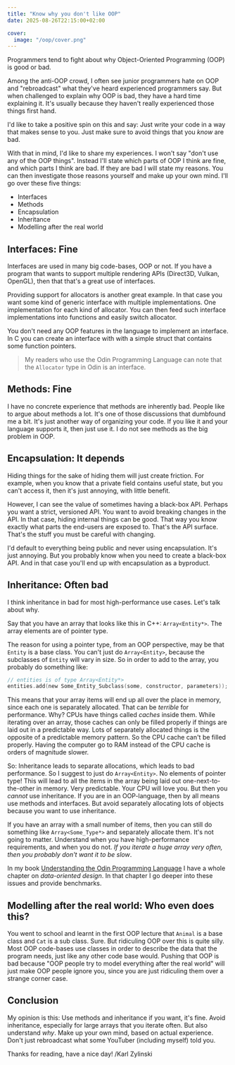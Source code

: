 ```yaml
---
title: "Know why you don't like OOP"
date: 2025-08-26T22:15:00+02:00

cover:
  image: "/oop/cover.png"
---
```


Programmers tend to fight about why Object-Oriented Programming (OOP) is good or bad.

Among the anti-OOP crowd, I often see junior programmers hate on OOP and "rebroadcast" what they've heard experienced programmers say. But when challenged to explain why OOP is bad, they have a hard time explaining it. It's usually because they haven't really experienced those things first hand.

I'd like to take a positive spin on this and say: Just write your code in a way that makes sense to you. Just make sure to avoid things that you _know_ are bad.

With that in mind, I'd like to share my experiences. I won't say "don't use any of the OOP things". Instead I'll state which parts of OOP I think are fine, and which parts I think are bad. If they are bad I will state my reasons. You can then investigate those reasons yourself and make up your own mind. I'll go over these five things:

- Interfaces
- Methods
- Encapsulation
- Inheritance
- Modelling after the real world

## Interfaces: Fine
Interfaces are used in many big code-bases, OOP or not. If you have a program that wants to support multiple rendering APIs (Direct3D, Vulkan, OpenGL), then that that's a great use of interfaces.

Providing support for allocators is another great example. In that case you want some kind of generic interface with multiple implementations. One implementation for each kind of allocator. You can then feed such interface implementations into functions and easily switch allocator.

You don't need any OOP features in the language to implement an interface. In C you can create an interface with with a simple struct that contains some function pointers.

> My readers who use the Odin Programming Language can note that the `Allocator` type in Odin is an interface.

## Methods: Fine
I have no concrete experience that methods are inherently bad. People like to argue about methods a lot. It's one of those discussions that dumbfound me a bit. It's just another way of organizing your code. If you like it and your language supports it, then just use it. I do not see methods as the big problem in OOP.

## Encapsulation: It depends
Hiding things for the sake of hiding them will just create friction. For example, when you know that a private field contains useful state, but you can't access it, then it's just annoying, with little benefit.

However, I can see the value of sometimes having a black-box API. Perhaps you want a strict, versioned API. You want to avoid breaking changes in the API. In that case, hiding internal things can be good. That way you know exactly what parts the end-users are exposed to. That's the API surface. That's the stuff you must be careful with changing.

I'd default to everything being public and never using encapsulation. It's just annoying. But you probably know when you need to create a black-box API. And in that case you'll end up with encapsulation as a byproduct.

## Inheritance: Often bad
I think inheritance in bad for most high-performance use cases. Let's talk about why.

Say that you have an array that looks like this in C++: `Array<Entity*>`. The array elements are of pointer type.

The reason for using a pointer type, from an OOP perspective, may be that `Entity` is a base class. You can't just do `Array<Entity>`, because the subclasses of `Entity` will vary in size. So in order to add to the array, you probably do something like:
```C
// entities is of type Array<Entity*>
entities.add(new Some_Entity_Subclass(some, constructor, parameters));
```

This means that your array items will end up all over the place in memory, since each one is separately allocated. That can be _terrible_ for performance. Why? CPUs have things called _caches_ inside them. While iterating over an array, those caches can only be filled properly if things are laid out in a predictable way. Lots of separately allocated things is the opposite of a predictable memory pattern. So the CPU cache can't be filled properly. Having the computer go to RAM instead of the CPU cache is orders of magnitude slower.

So: Inheritance leads to separate allocations, which leads to bad performance. So I suggest to just do `Array<Entity>`. No elements of pointer type! This will lead to all the items in the array being laid out one-next-to-the-other in memory. Very predictable. Your CPU will love you. But then you _cannot_ use inheritance. If you are in an OOP-language, then by all means use methods and interfaces. But avoid separately allocating lots of objects because you want to use inheritance.

If you have an array with a small number of items, then you can still do something like `Array<Some_Type*>` and separately allocate them. It's not going to matter. Understand when you have high-performance requirements, and when you do not. _If you iterate a huge array very often, then you probably don't want it to be slow_.

In my book [Understanding the Odin Programming Language](https://odinbook.com/) I have a whole chapter on _data-oriented design_. In that chapter I go deeper into these issues and provide benchmarks.

## Modelling after the real world: Who even does this?

You went to school and learnt in the first OOP lecture that `Animal` is a base class and `Cat` is a sub class. Sure. But ridiculing OOP over this is quite silly. Most OOP code-bases use classes in order to describe the data that the program needs, just like any other code base would. Pushing that OOP is bad because "OOP people try to model everything after the real world" will just make OOP people ignore you, since you are just ridiculing them over a strange corner case.

## Conclusion

My opinion is this: Use methods and inheritance if you want, it's fine. Avoid inheritance, especially for large arrays that you iterate often. But also understand _why_. Make up your own mind, based on actual experience. Don't just rebroadcast what some YouTuber (including myself) told you.

Thanks for reading, have a nice day!
/Karl Zylinski
